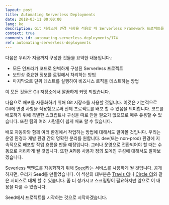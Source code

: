 ```yaml
---
layout: post
title: Automating Serverless Deployments
date: 2018-03-11 00:00:00
lang: ko
description: Git 저장소에 변경 사항을 적용할 때 Serverless Framework 프로젝트를 자동으로 배포하려고합니다. 이를 위해 Seed (https://seed.run)라는 서비스를 사용하여 serverless 배포를 자동화합니다. CI/CD 파이프 라인을 구성하고 환경을 설정합니다.
context: true
comments_id: automating-serverless-deployments/174
ref: automating-serverless-deployments
---
```


다음은 우리가 지금까지 구성한 것들을 요약한 내용입니다.:

- 모든 인프라가 코드로 완벽하게 구성된 Serverless 프로젝트
- 보안상 중요한 정보를 로컬에서 처리하는 방법
- 마지막으로 단위 테스트를 실행하여 비즈니스 로직을 테스트하는 방법

이 모든 것들은 Git 저장소에서 깔끔하게 커밋 되었습니다.

다음으로 배포를 자동화하기 위해 Git 저장소를 사용할 것입니다. 이것은 기본적으로 Git에 변경 사항을 적용함으로써 전체 프로젝트를 배포 할 수 있음을 의미합니다. 코드를 배포하기 위해 특별한 스크립트나 구성을 따로 만들 필요가 없으므로 매우 유용할 수 있습니다. 또한 팀의 여러 사람들이 쉽게 배포 할 수 있습니다.

배포 자동화와 함께 여러 환경에서 작업하는 방법에 대해서도 알아볼 것입니다. 우리는 운영 환경과 개발 환경 간의 명확한 분리를 원합니다. dev(또는 non-prod) 환경에 지속적으로 배포할 작업 흐름을 만들 예정입니다. 그러나 운영으로 전환되어야 할 때는 수동으로 처리하게 될 것입니다. 또한 API용 사용자 정의 도메인 구성에 대해서도 알아보겠습니다.

Severless 백엔드를 자동화하기 위해 [Seed](https://seed.run)라는 서비스를 사용하게 될 것입니다. 공개하자면, 우리가 Seed를 만들었습니다. 이 섹션의 대부분은 [Travis CI](https://travis-ci.org)나 [Circle CI](https://circleci.com)와 같은 서비스로 대체 할 수 있습니다. 좀 더 성가시고 스크립팅이 필요하지만 앞으로 이 내용을 다룰 수 있습니다.

Seed에서 프로젝트를 시작하는 것으로 시작하겠습니다.
